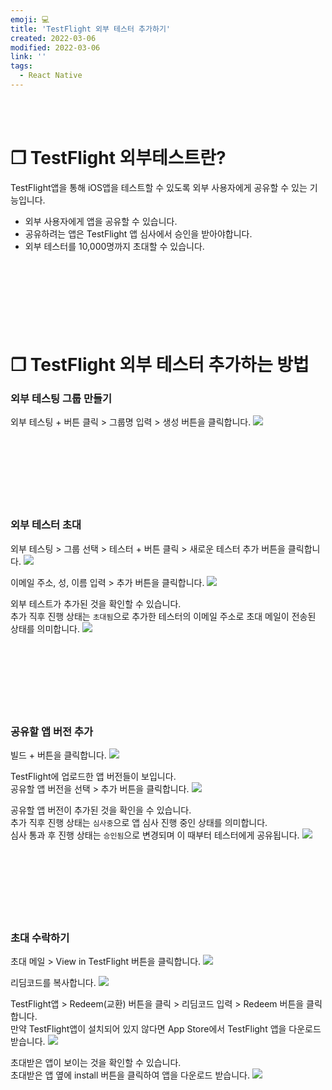 ```yaml
---
emoji: 💻
title: 'TestFlight 외부 테스터 추가하기'
created: 2022-03-06
modified: 2022-03-06
link: ''
tags:
  - React Native
---
```

<br></br>





# **❐ TestFlight 외부테스트란?**
TestFlight앱을 통해 iOS앱을 테스트할 수 있도록 외부 사용자에게 공유할 수 있는 기능입니다.
- 외부 사용자에게 앱을 공유할 수 있습니다.
- 공유하려는 앱은 TestFlight 앱 심사에서 승인을 받아야합니다.
- 외부 테스터를 10,000명까지 초대할 수 있습니다.
<br></br><br></br><br></br><br></br>





# **❐ TestFlight 외부 테스터 추가하는 방법**
### **외부 테스팅 그룹 만들기**
외부 테스팅 + 버튼 클릭 > 그룹명 입력 > 생성 버튼을 클릭합니다.
![](/assets/react-native-add-external-tester1.png)
<br></br><br></br><br></br><br></br>





### **외부 테스터 초대**
외부 테스팅 > 그룹 선택 > 테스터 + 버튼 클릭 > 새로운 테스터 추가 버튼을 클릭합니다.
![](/assets/react-native-add-external-tester2.png)

이메일 주소, 성, 이름 입력 > 추가 버튼을 클릭합니다.
![](/assets/react-native-add-external-tester3.png)

외부 테스트가 추가된 것을 확인할 수 있습니다.  
추가 직후 진행 상태는 `초대됨`으로 추가한 테스터의 이메일 주소로 초대 메일이 전송된 상태를 의미합니다.
![](/assets/react-native-add-external-tester4.png)
<br></br><br></br><br></br><br></br>





### **공유할 앱 버전 추가**
빌드 + 버튼을 클릭합니다.
![](/assets/react-native-add-external-tester5.png)

TestFlight에 업로드한 앱 버전들이 보입니다.  
공유할 앱 버전을 선택 > 추가 버튼을 클릭합니다.
![](/assets/react-native-add-external-tester6.png)

공유할 앱 버전이 추가된 것을 확인을 수 있습니다.  
추가 직후 진행 상태는 `심사중`으로 앱 심사 진행 중인 상태를 의미합니다.  
심사 통과 후 진행 상태는 `승인됨`으로 변경되며 이 때부터 테스터에게 공유됩니다.
![](/assets/react-native-add-external-tester7.png)
<br></br><br></br><br></br><br></br>





### **초대 수락하기**
초대 메일 > View in TestFlight 버튼을 클릭합니다.
![](/assets/react-native-add-external-tester8.png)

리딤코드를 복사합니다.
![](/assets/react-native-add-external-tester9.png)

TestFlight앱 > Redeem(교환) 버튼을 클릭 > 리딤코드 입력 > Redeem 버튼을 클릭합니다.  
만약 TestFlight앱이 설치되어 있지 않다면 App Store에서 TestFlight 앱을 다운로드 받습니다.
![](/assets/react-native-add-external-tester10.png)

초대받은 앱이 보이는 것을 확인할 수 있습니다.  
초대받은 앱 옆에 install 버튼을 클릭하여 앱을 다운로드 받습니다.
![](/assets/react-native-add-external-tester11.png)
<br></br><br></br>
